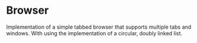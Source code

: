 # Browser

Implementation of a simple tabbed browser that supports multiple tabs and windows. With using the implementation of a circular, doubly linked list.
